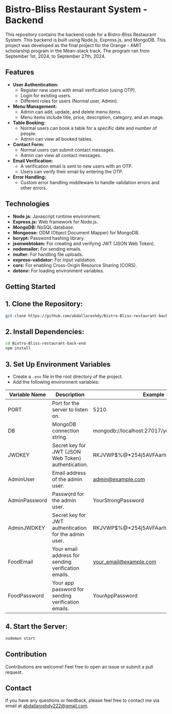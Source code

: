 # Bistro-Bliss Restaurant System - Backend

This repository contains the backend code for a Bistro-Bliss Restaurant System. This backend is built using Node.js, Express.js, and MongoDB.  This project was developed as the final project for the Orange - AMIT scholarship program in the Mean-stack track. The program ran from September 1st, 2024, to September 27th, 2024.

## Features

* **User Authentication:**
    * Register new users with email verification (using OTP).
    * Login for existing users.
    * Different roles for users (Normal user, Admin).
* **Menu Management:**
    * Admin can add, update, and delete menu items.
    * Menu items include title, price, description, category, and an image.
* **Table Booking:**
    * Normal users can book a table for a specific date and number of people.
    * Admin can view all booked tables.
* **Contact Form:**
    * Normal users can submit contact messages.
    * Admin can view all contact messages.
* **Email Verification:**
    * A verification email is sent to new users with an OTP.
    * Users can verify their email by entering the OTP.
* **Error Handling:**
    * Custom error handling middleware to handle validation errors and other errors.

## Technologies

* **Node.js:** Javascript runtime environment.
* **Express.js:** Web framework for Node.js.
* **MongoDB:** NoSQL database.
* **Mongoose:** ODM (Object Document Mapper) for MongoDB.
* **bcrypt:** Password hashing library.
* **jsonwebtoken:** For creating and verifying JWT (JSON Web Token).
* **nodemailer:** For sending emails.
* **multer:** For handling file uploads.
* **express-validator:** For input validation.
* **cors:** For enabling Cross-Origin Resource Sharing (CORS).
* **dotenv:** For loading environment variables.

## Getting Started

## 1. Clone the Repository:
   ```bash
   git clone https://github.com/abdallaroshdy/Bistro-Bliss-restaurant-back-end.git
   ```
   
## 2. Install Dependencies:
   ```bash
   cd Bistro-Bliss-restaurant-back-end
   npm install
   ```

 ## 3. Set Up Environment Variables

* Create a `.env` file in the root directory of the project.
* Add the following environment variables:

| Variable Name | Description | Example |
|---|---|---|
| PORT | Port for the server to listen on. | 5210 |
| DB | MongoDB connection string. | mongodb://localhost:27017/your_database_name |
| JWDKEY | Secret key for JWT (JSON Web Token) authentication. | RKJVWP$%@*254j5AVFAarha |
| AdminUser | Email address of the admin user. | admin@example.com |
| AdminPassword | Password for the admin user. | YourStrongPassword |
| AdminJWDKEY | Secret key for JWT authentication for the admin user. |  RKJVWP$%@*254j5AVFAarha |
| FoodEmail | Your email address for sending verification emails. | your_email@example.com |
| FoodPassword | Your app password for sending verification emails. | YourAppPassword |
     
## 4. Start the Server:
   ```bash
   nodemon start
   ```

## Contribution

Contributions are welcome! Feel free to open an issue or submit a pull request.

## Contact

If you have any questions or feedback, please feel free to contact me via email at abdallaroshdy222@gmail.com.
